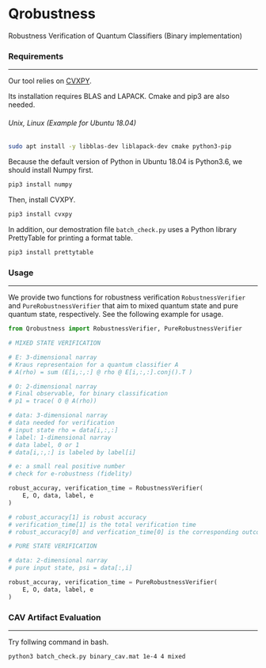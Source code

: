 Qrobustness
===

Robustness Verification of Quantum Classifiers (Binary implementation)

### Requirements
---
Our tool relies on [CVXPY](https://www.cvxpy.org/). 

Its installation requires BLAS and LAPACK. Cmake and pip3 are also needed.
###### Unix, Linux (Example for Ubuntu 18.04)
```sh
sudo apt install -y libblas-dev liblapack-dev cmake python3-pip
```
Because the default version of Python in Ubuntu 18.04 is Python3.6, we should install Numpy first.
```sh
pip3 install numpy
```
Then, install CVXPY.
```sh
pip3 install cvxpy
```
In addition, our demostration file `batch_check.py` uses a Python library PrettyTable for printing a format table.
```sh
pip3 install prettytable
```

### Usage
---
We provide two functions for robustness verification `RobustnessVerifier` and `PureRobustnessVerifier` that aim to mixed quantum state and pure quantum state, respectively. See the following example for usage.
```python
from Qrobustness import RobustnessVerifier, PureRobustnessVerifier

# MIXED STATE VERIFICATION

# E: 3-dimensional narray
# Kraus representaion for a quantum classifier A
# A(rho) = sum (E[i,:,:] @ rho @ E[i,:,:].conj().T )

# O: 2-dimensional narray
# Final observable, for binary classification
# p1 = trace( O @ A(rho))

# data: 3-dimensional narray
# data needed for verification
# input state rho = data[i,:,:] 
# label: 1-dimensional narray
# data label, 0 or 1
# data[i,:,:] is labeled by label[i]

# e: a small real positive number
# check for e-robustness (fidelity)

robust_accuray, verification_time = RobustnessVerifier(
    E, O, data, label, e
)

# robust_accuracy[1] is robust accuracy
# verification_time[1] is the total verification time
# robust_accuracy[0] and verfication_time[0] is the corresponding outcome for our robust bound

# PURE STATE VERIFICATION

# data: 2-dimensional narray
# pure input state, psi = data[:,i]

robust_accuray, verification_time = PureRobustnessVerifier(
    E, O, data, label, e
)
```

### CAV Artifact Evaluation
---
Try follwing command in bash.
```sh
python3 batch_check.py binary_cav.mat 1e-4 4 mixed
```
